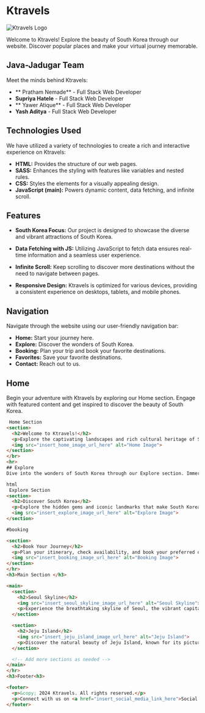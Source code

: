 # Ktravels

![Ktravels Logo](insert_logo_image_url_here)

Welcome to Ktravels! Explore the beauty of South Korea through our website. Discover popular places and make your virtual journey memorable.

## Java-Jadugar Team

Meet the minds behind Ktravels:

- **	Pratham Nemade** - Full Stack Web Developer
- **Supriya Hatele** - Full Stack Web Developer
- **	Yawer Atique** - Full Stack Web Developer
- **Yash Aditya** -  Full Stack Web Developer

## Technologies Used

We have utilized a variety of technologies to create a rich and interactive experience on Ktravels:

- **HTML:** Provides the structure of our web pages.
- **SASS:** Enhances the styling with features like variables and nested rules.
- **CSS:** Styles the elements for a visually appealing design.
- **JavaScript (main):** Powers dynamic content, data fetching, and infinite scroll.

## Features

- **South Korea Focus:** Our project is designed to showcase the diverse and vibrant attractions of South Korea.

- **Data Fetching with JS:** Utilizing JavaScript to fetch data ensures real-time information and a seamless user experience.

- **Infinite Scroll:** Keep scrolling to discover more destinations without the need to navigate between pages.

- **Responsive Design:** Ktravels is optimized for various devices, providing a consistent experience on desktops, tablets, and mobile phones.

## Navigation

Navigate through the website using our user-friendly navigation bar:

- **Home:** Start your journey here.
- **Explore:** Discover the wonders of South Korea.
- **Booking:** Plan your trip and book your favorite destinations.
- **Favorites:** Save your favorite destinations.
- **Contact:** Reach out to us.

## Home

Begin your adventure with Ktravels by exploring our Home section. Engage with featured content and get inspired to discover the beauty of South Korea.

```html
 Home Section
<section>
  <h2>Welcome to Ktravels!</h2>
  <p>Explore the captivating landscapes and rich cultural heritage of South Korea.</p>
  <img src="insert_home_image_url_here" alt="Home Image">
</section>
</br>
<hr>
## Explore
Dive into the wonders of South Korea through our Explore section. Immerse yourself in breathtaking visuals and detailed information about popular destinations.

html
 Explore Section 
<section>
  <h2>Discover South Korea</h2>
  <p>Explore the hidden gems and iconic landmarks that make South Korea a must-visit destination.</p>
  <img src="insert_explore_image_url_here" alt="Explore Image">
</section>

#booking

<section>
  <h2>Book Your Journey</h2>
  <p>Plan your itinerary, check availability, and book your preferred destinations with ease.</p>
  <img src="insert_booking_image_url_here" alt="Booking Image">
</section>
</hr>
<h3>Main Section </h3>

<main>
  <section>
    <h2>Seoul Skyline</h2>
    <img src="insert_seoul_skyline_image_url_here" alt="Seoul Skyline">
    <p>Experience the breathtaking skyline of Seoul, the vibrant capital of South Korea.</p>
  </section>

  <section>
    <h2>Jeju Island</h2>
    <img src="insert_jeju_island_image_url_here" alt="Jeju Island">
    <p>Discover the natural beauty of Jeju Island, known for its picturesque landscapes and unique culture.</p>
  </section>

  <!-- Add more sections as needed -->
</main>
</hr>
<h3>Footer<h3>

<footer>
  <p>&copy; 2024 Ktravels. All rights reserved.</p>
  <p>Connect with us on <a href="insert_social_media_link_here">Social Media</a></p>
</footer>
